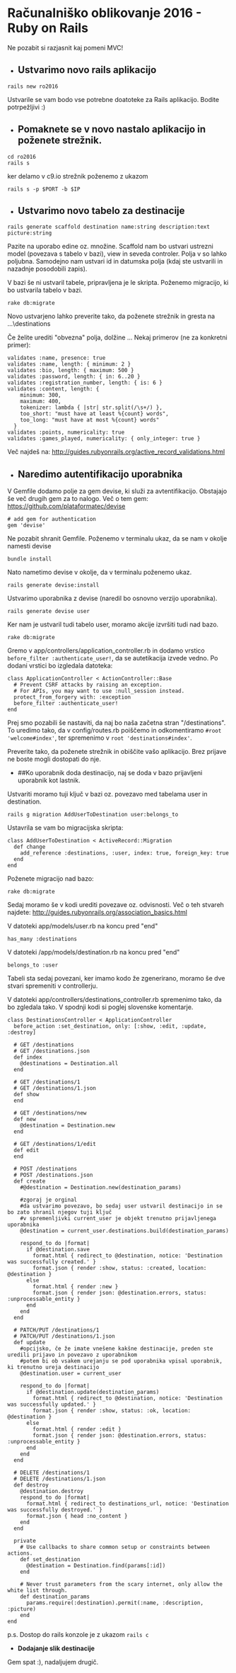 # Računalniško oblikovanje 2016 - Ruby on Rails

Ne pozabit si razjasnit kaj pomeni MVC!

* ## Ustvarimo novo rails aplikacijo

```
rails new ro2016
```
Ustvarile se vam bodo vse potrebne doatoteke za Rails aplikacijo. Bodite potrpežljivi :)

* ## Pomaknete se v novo nastalo aplikacijo in poženete strežnik.

```
cd ro2016
rails s
```
ker delamo v c9.io strežnik poženemo z ukazom

```
rails s -p $PORT -b $IP
```

* ## Ustvarimo novo tabelo za destinacije

```
rails generate scaffold destination name:string description:text picture:string
```
Pazite na uporabo edine oz. množine. Scaffold nam bo ustvari ustrezni model (povezava s tabelo v bazi), view in seveda controler. Polja v so lahko poljubna. Samodejno nam ustvari id in datumska polja (kdaj ste ustvarili in nazadnje posodobili zapis).

V bazi še ni ustvaril tabele, pripravljena je le skripta. Poženemo migracijo, ki bo ustvarila tabelo v bazi.
```
rake db:migrate
```
Novo ustvarjeno lahko preverite tako, da poženete strežnik in gresta na ...\destinations

Če želite urediti "obvezna" polja, dolžine ... Nekaj primerov (ne za konkretni primer):
```
validates :name, presence: true
validates :name, length: { minimum: 2 }
validates :bio, length: { maximum: 500 }
validates :password, length: { in: 6..20 }
validates :registration_number, length: { is: 6 }
validates :content, length: {
    minimum: 300,
    maximum: 400,
    tokenizer: lambda { |str| str.split(/\s+/) },
    too_short: "must have at least %{count} words",
    too_long: "must have at most %{count} words"
  }
validates :points, numericality: true
validates :games_played, numericality: { only_integer: true }
```
Več najdeš na: http://guides.rubyonrails.org/active_record_validations.html

* ## Naredimo autentifikacijo uporabnika

V Gemfile dodamo polje za gem devise, ki služi za avtentifikacijo. Obstajajo še več drugih gem za to nalogo. Več o tem gem: https://github.com/plataformatec/devise

```
# add gem for authentication
gem 'devise'
```
Ne pozabit shranit Gemfile. Poženemo v terminalu ukaz, da se nam v okolje namesti devise
```
bundle install 
```
Nato nametimo devise v okolje, da v terminalu poženemo ukaz.
```
rails generate devise:install
```
Ustvarimo uporabnika z devise (naredil bo osnovno verzijo uporabnika).
```
rails generate devise user
```
Ker nam je ustvaril tudi tabelo user, moramo akcije izvršiti tudi nad bazo.
```
rake db:migrate
```

Gremo v app/controllers/application_controller.rb in dodamo vrstico ```before_filter :authenticate_user!```, da se autetikacija izvede vedno. Po dodani vrstici bo izgledala datoteka:

```
class ApplicationController < ActionController::Base
  # Prevent CSRF attacks by raising an exception.
  # For APIs, you may want to use :null_session instead.
  protect_from_forgery with: :exception
  before_filter :authenticate_user!
end
```

Prej smo pozabili še nastaviti, da naj bo naša začetna stran "/destinations". To uredimo tako, da v config/routes.rb poiščemo in odkomentiramo ```#root 'welcome#index'```, ter spremenimo v ```root 'destinations#index'```. 

Preverite tako, da poženete strežnik in obiščite vašo aplikacijo. Brez prijave ne boste mogli dostopati do nje.

* ##Ko uporabnik doda destinacijo, naj se doda v bazo prijavljeni uporabnik kot lastnik.

Ustvariti moramo tuji ključ v bazi oz. povezavo med tabelama user in destination.
```
rails g migration AddUserToDestination user:belongs_to
```
Ustavrila se vam bo migracijska skripta:
```
class AddUserToDestination < ActiveRecord::Migration
  def change
    add_reference :destinations, :user, index: true, foreign_key: true
  end
end
```

Poženete migracijo nad bazo:
```
rake db:migrate
```

Sedaj moramo še v kodi urediti povezave oz. odvisnosti. Več o teh stvareh najdete: http://guides.rubyonrails.org/association_basics.html

V datoteki app/models/user.rb na koncu pred "end"
```
has_many :destinations
```

V datoteki /app/models/destination.rb na koncu pred "end"
```
belongs_to :user
```

Tabeli sta sedaj povezani, ker imamo kodo že zgenerirano, moramo še dve stvari spremeniti v controllerju.

V datoteki app/controllers/destinations_controller.rb spremenimo tako, da bo zgledala tako. V spodnji kodi si poglej slovenske komentarje.
```
class DestinationsController < ApplicationController
  before_action :set_destination, only: [:show, :edit, :update, :destroy]

  # GET /destinations
  # GET /destinations.json
  def index
    @destinations = Destination.all
  end

  # GET /destinations/1
  # GET /destinations/1.json
  def show
  end

  # GET /destinations/new
  def new
    @destination = Destination.new
  end

  # GET /destinations/1/edit
  def edit
  end

  # POST /destinations
  # POST /destinations.json
  def create
    #@destination = Destination.new(destination_params)
    
    #zgoraj je orginal
    #da ustvarimo povezavo, bo sedaj user ustvaril destinacijo in se bo zato shranil njegov tuji ključ
    #v spremenljivki current_user je objekt trenutno prijavljenega uporabnika
    @destination = current_user.destinations.build(destination_params)

    respond_to do |format|
      if @destination.save
        format.html { redirect_to @destination, notice: 'Destination was successfully created.' }
        format.json { render :show, status: :created, location: @destination }
      else
        format.html { render :new }
        format.json { render json: @destination.errors, status: :unprocessable_entity }
      end
    end
  end

  # PATCH/PUT /destinations/1
  # PATCH/PUT /destinations/1.json
  def update
    #opcijsko, če že imate vnešene kakšne destinacije, preden ste uredili prijavo in povezavo z uporabnikom
    #potem bi ob vsakem urejanju se pod uporabnika vpisal uporabnik, ki trenutno ureja destinacijo
    @destination.user = current_user
    
    respond_to do |format|
      if @destination.update(destination_params)
        format.html { redirect_to @destination, notice: 'Destination was successfully updated.' }
        format.json { render :show, status: :ok, location: @destination }
      else
        format.html { render :edit }
        format.json { render json: @destination.errors, status: :unprocessable_entity }
      end
    end
  end

  # DELETE /destinations/1
  # DELETE /destinations/1.json
  def destroy
    @destination.destroy
    respond_to do |format|
      format.html { redirect_to destinations_url, notice: 'Destination was successfully destroyed.' }
      format.json { head :no_content }
    end
  end

  private
    # Use callbacks to share common setup or constraints between actions.
    def set_destination
      @destination = Destination.find(params[:id])
    end

    # Never trust parameters from the scary internet, only allow the white list through.
    def destination_params
      params.require(:destination).permit(:name, :description, :picture)
    end
end

```

p.s. Dostop do rails konzole je z ukazom ```rails c```

* **Dodajanje slik destinacije**

Gem spat :), nadaljujem drugič.